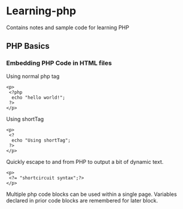# Learning-php
Contains notes and sample code for learning PHP
## PHP Basics
### Embedding PHP Code in HTML files

Using normal php tag
```html+php
<p>
 <?php
  echo "hello world!"; 
 ?>
</p>
```
Using shortTag
```html+php
<p>
 <?
  echo "Using shortTag"; 
 ?>
</p>
```
Quickly escape to and from PHP to output a bit of dynamic text.
```html+php
<p>
 <?= "shortcircuit syntax";?>
</p>
```
Multiple php code blocks can be used within a single page. Variables declared in prior code blocks are remembered for later block.
